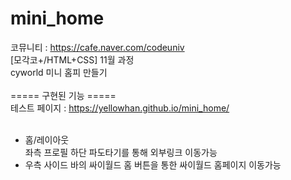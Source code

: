 # mini_home
코뮤니티 : https://cafe.naver.com/codeuniv<br>
[모각코+/HTML+CSS] 11월 과정<br>
cyworld 미니 홈피 만들기<br>
<br>
===== 구현된 기능 =====<br>
테스트 페이지 : https://yellowhan.github.io/mini_home/<br>
<br>
+ 홈/레이아웃<br>
좌측 프로필 하단 파도타기를 통해 외부링크 이동가능<br>
+ 우측 사이드 바의 싸이월드 홈 버튼을 통한 싸이월드 홈페이지 이동가능<br>

